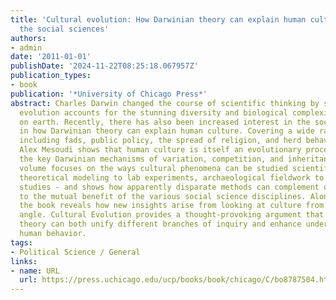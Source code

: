 ```yaml
---
title: 'Cultural evolution: How Darwinian theory can explain human culture and synthesize
  the social sciences'
authors:
- admin
date: '2011-01-01'
publishDate: '2024-11-22T08:25:18.067957Z'
publication_types:
- book
publication: '*University of Chicago Press*'
abstract: Charles Darwin changed the course of scientific thinking by showing how
  evolution accounts for the stunning diversity and biological complexity of life
  on earth. Recently, there has also been increased interest in the social sciences
  in how Darwinian theory can explain human culture. Covering a wide range of topics,
  including fads, public policy, the spread of religion, and herd behavior in markets,
  Alex Mesoudi shows that human culture is itself an evolutionary process that exhibits
  the key Darwinian mechanisms of variation, competition, and inheritance. This cross-disciplinary
  volume focuses on the ways cultural phenomena can be studied scientifically - from
  theoretical modeling to lab experiments, archaeological fieldwork to ethnographic
  studies - and shows how apparently disparate methods can complement one another
  to the mutual benefit of the various social science disciplines. Along the way,
  the book reveals how new insights arise from looking at culture from an evolutionary
  angle. Cultural Evolution provides a thought-provoking argument that Darwinian evolutionary
  theory can both unify different branches of inquiry and enhance understanding of
  human behavior.
tags:
- Political Science / General
links:
- name: URL
  url: https://press.uchicago.edu/ucp/books/book/chicago/C/bo8787504.html
---
```

